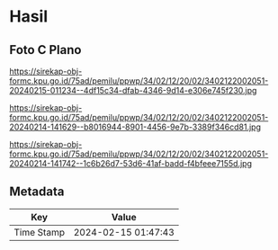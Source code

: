 # Hasil

## Foto C Plano

https://sirekap-obj-formc.kpu.go.id/75ad/pemilu/ppwp/34/02/12/20/02/3402122002051-20240215-011234--4df15c34-dfab-4346-9d14-e306e745f230.jpg

https://sirekap-obj-formc.kpu.go.id/75ad/pemilu/ppwp/34/02/12/20/02/3402122002051-20240214-141629--b8016944-8901-4456-9e7b-3389f346cd81.jpg

https://sirekap-obj-formc.kpu.go.id/75ad/pemilu/ppwp/34/02/12/20/02/3402122002051-20240214-141742--1c6b26d7-53d6-41af-badd-f4bfeee7155d.jpg


## Metadata

| Key        | Value               |
| ---------- | ------------------- |
| Time Stamp | 2024-02-15 01:47:43 |



